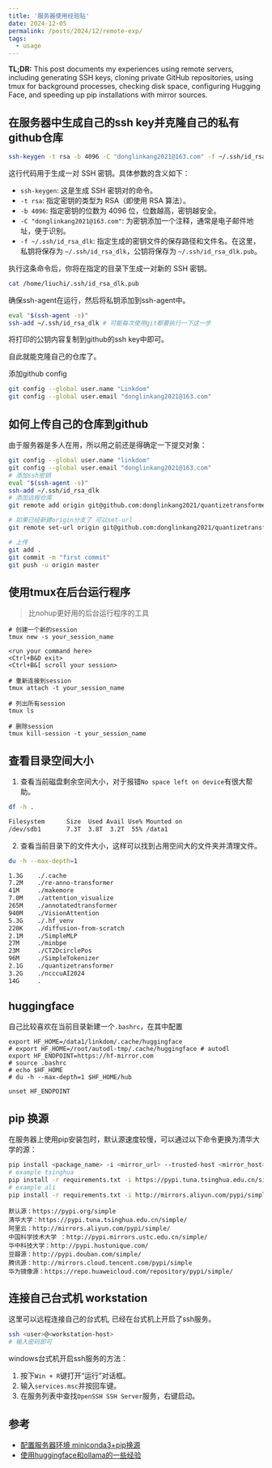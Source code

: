 ```yaml
---
title: '服务器使用经验贴'
date: 2024-12-05
permalink: /posts/2024/12/remote-exp/
tags:
  - usage
---
```


**TL;DR:** This post documents my experiences using remote servers, including generating SSH keys, cloning private GitHub repositories, using tmux for background processes, checking disk space, configuring Hugging Face, and speeding up pip installations with mirror sources.

<!--more-->

## 在服务器中生成自己的ssh key并克隆自己的私有github仓库

```bash
ssh-keygen -t rsa -b 4096 -C "donglinkang2021@163.com" -f ~/.ssh/id_rsa_dlk
```

这行代码用于生成一对 SSH 密钥。具体参数的含义如下：

- `ssh-keygen`: 这是生成 SSH 密钥对的命令。
- `-t rsa`: 指定密钥的类型为 RSA（即使用 RSA 算法）。
- `-b 4096`: 指定密钥的位数为 4096 位，位数越高，密钥越安全。
- `-C "donglinkang2021@163.com"`: 为密钥添加一个注释，通常是电子邮件地址，便于识别。
- `-f ~/.ssh/id_rsa_dlk`: 指定生成的密钥文件的保存路径和文件名。在这里，私钥将保存为 `~/.ssh/id_rsa_dlk`，公钥将保存为 `~/.ssh/id_rsa_dlk.pub`。

执行这条命令后，你将在指定的目录下生成一对新的 SSH 密钥。

```bash
cat /home/liuchi/.ssh/id_rsa_dlk.pub
```

确保ssh-agent在运行，然后将私钥添加到ssh-agent中。

```bash
eval "$(ssh-agent -s)"
ssh-add ~/.ssh/id_rsa_dlk # 可能每次使用git都要执行一下这一步
```

将打印的公钥内容复制到github的ssh key中即可。

自此就能克隆自己的仓库了。

添加github config

```bash
git config --global user.name "Linkdom"
git config --global user.email "donglinkang2021@163.com"
```

## 如何上传自己的仓库到github

由于服务器是多人在用，所以用之前还是得确定一下提交对象：

```bash
git config --global user.name "linkdom"
git config --global user.email "donglinkang2021@163.com"
# 添加ssh密钥
eval "$(ssh-agent -s)"
ssh-add ~/.ssh/id_rsa_dlk
# 添加远程仓库
git remote add origin git@github.com:donglinkang2021/quantizetransformer.git

# 如果已经新建origin分支了 可以set-url
git remote set-url origin git@github.com:donglinkang2021/quantizetransformer.git

# 上传
git add .
git commit -m "first commit"
git push -u origin master
```

## 使用tmux在后台运行程序

> 比nohup更好用的后台运行程序的工具

```shell
# 创建一个新的session
tmux new -s your_session_name

<run your command here>
<Ctrl+B&D exit>
<Ctrl+B&[ scroll your session>

# 重新连接到session
tmux attach -t your_session_name

# 列出所有session
tmux ls

# 删除session
tmux kill-session -t your_session_name
```

## 查看目录空间大小

1. 查看当前磁盘剩余空间大小，对于报错`No space left on device`有很大帮助。

```bash
df -h .
```

```bash
Filesystem      Size  Used Avail Use% Mounted on
/dev/sdb1       7.3T  3.8T  3.2T  55% /data1
```

2. 查看当前目录下的文件大小，这样可以找到占用空间大的文件夹并清理文件。

```bash
du -h --max-depth=1
```

```bash
1.3G    ./.cache
7.2M    ./re-anno-transformer
41M     ./makemore
7.0M    ./attention_visualize
265M    ./annotatedtransformer
940M    ./VisionAttention
5.3G    ./.hf_venv
220K    ./diffusion-from-scratch
2.1M    ./SimpleMLP
27M     ./minbpe
23M     ./CT2DcirclePos
96M     ./SimpleTokenizer
2.1G    ./quantizetransformer
3.2G    ./ncccuAI2024
14G     .
```

## huggingface

自己比较喜欢在当前目录新建一个`.bashrc`，在其中配置

```shell
export HF_HOME=/data1/linkdom/.cache/huggingface
# export HF_HOME=/root/autodl-tmp/.cache/huggingface # autodl
export HF_ENDPOINT=https://hf-mirror.com
# source .bashrc
# echo $HF_HOME
# du -h --max-depth=1 $HF_HOME/hub
```

```shell
unset HF_ENDPOINT
```

## pip 换源

在服务器上使用pip安装包时，默认源速度较慢，可以通过以下命令更换为清华大学的源：

```bash
pip install <package_name> -i <mirror_url> --trusted-host <mirror_host>
# example tsinghua
pip install -r requirements.txt -i https://pypi.tuna.tsinghua.edu.cn/simple/ --trusted-host pypi.tuna.tsinghua.edu.cn
# example ali
pip install -r requirements.txt -i http://mirrors.aliyun.com/pypi/simple/ --trusted-host mirrors.aliyun.com
```

```plaintext
默认源：https://pypi.org/simple
清华大学：https://pypi.tuna.tsinghua.edu.cn/simple/
阿里云：http://mirrors.aliyun.com/pypi/simple/
中国科学技术大学 ：http://pypi.mirrors.ustc.edu.cn/simple/
华中科技大学：http://pypi.hustunique.com/
豆瓣源：http://pypi.douban.com/simple/
腾讯源：http://mirrors.cloud.tencent.com/pypi/simple
华为镜像源：https://repo.huaweicloud.com/repository/pypi/simple/
```

## 连接自己台式机 workstation

这里可以远程连接自己的台式机, 已经在台式机上开启了ssh服务。

```bash
ssh <user>@<workstation-host>
# 输入密码即可
```

windows台式机开启ssh服务的方法：

1. 按下`Win + R`键打开“运行”对话框。
2. 输入`services.msc`并按回车键。
3. 在服务列表中查找`OpenSSH SSH Server`服务，右键启动。

## 参考

- [配置服务器环境 miniconda3+pip换源](https://github.com/donglinkang2021/LKGCN/blob/main/env_set.md)
- [使用huggingface和ollama的一些经验](https://github.com/donglinkang2021/llama3.1-finetune-quick-tuto/blob/main/note.md)

